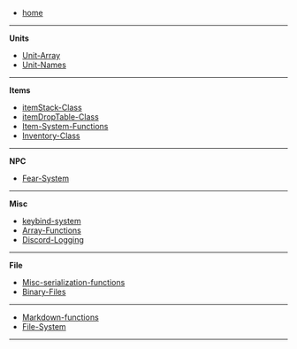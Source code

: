 -    [home](README)

---

**Units**

-    [Unit-Array](Unit-Array)
-    [Unit-Names](Unit-Names)

---

**Items**

-    [itemStack-Class](itemStack-Class)
-    [itemDropTable-Class](itemDropTable-Class)
-    [Item-System-Functions](Item-System-Functions)
-    [Inventory-Class](Inventory-Class)

---

**NPC**

-    [Fear-System](Fear-System)

---

**Misc**

-    [keybind-system](keybind-system)
-    [Array-Functions](Array-Functions)
-    [Discord-Logging](Discord-Logging)

---

**File**

-    [Misc-serialization-functions](Misc-serialization-functions)
-    [Binary-Files](Binary-Files)

---

-    [Markdown-functions](Markdown-functions)
-    [File-System](File-System)

---

